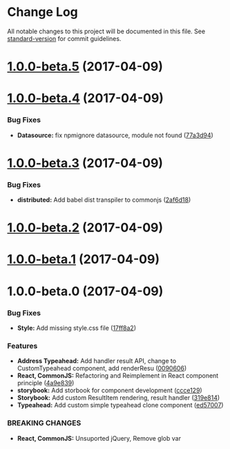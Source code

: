 # Change Log

All notable changes to this project will be documented in this file. See [standard-version](https://github.com/conventional-changelog/standard-version) for commit guidelines.

<a name="1.0.0-beta.5"></a>
# [1.0.0-beta.5](https://github.com/zapkub/react-thailand-address-typeahead/compare/v1.0.0-beta.4...v1.0.0-beta.5) (2017-04-09)



<a name="1.0.0-beta.4"></a>
# [1.0.0-beta.4](https://github.com/zapkub/react-thailand-address-typeahead/compare/v1.0.0-beta.3...v1.0.0-beta.4) (2017-04-09)


### Bug Fixes

* **Datasource:** fix npmignore datasource, module not found ([77a3d94](https://github.com/zapkub/react-thailand-address-typeahead/commit/77a3d94))



<a name="1.0.0-beta.3"></a>
# [1.0.0-beta.3](https://github.com/zapkub/react-thailand-address-typeahead/compare/v1.0.0-beta.2...v1.0.0-beta.3) (2017-04-09)


### Bug Fixes

* **distributed:** Add babel dist transpiler to commonjs ([2af6d18](https://github.com/zapkub/react-thailand-address-typeahead/commit/2af6d18))



<a name="1.0.0-beta.2"></a>
# [1.0.0-beta.2](https://github.com/zapkub/jquery.Thailand.js/compare/v1.0.0-beta.1...v1.0.0-beta.2) (2017-04-09)



<a name="1.0.0-beta.1"></a>
# [1.0.0-beta.1](https://github.com/zapkub/jquery.Thailand.js/compare/v1.0.0-beta.0...v1.0.0-beta.1) (2017-04-09)



<a name="1.0.0-beta.0"></a>
# 1.0.0-beta.0 (2017-04-09)


### Bug Fixes

* **Style:** Add missing style.css file ([17ff8a2](https://github.com/zapkub/jquery.Thailand.js/commit/17ff8a2))


### Features

* **Address Typeahead:** Add handler result API, change to CustomTypeahead component, add renderResu ([0090606](https://github.com/zapkub/jquery.Thailand.js/commit/0090606))
* **React, CommonJS:** Refactoring and Reimplement in React component principle ([4a9e839](https://github.com/zapkub/jquery.Thailand.js/commit/4a9e839))
* **storybook:** Add storbook for component development ([ccce129](https://github.com/zapkub/jquery.Thailand.js/commit/ccce129))
* **Storybook:** Add custom ResultItem rendering, result handler ([319e814](https://github.com/zapkub/jquery.Thailand.js/commit/319e814))
* **Typeahead:** Add custom simple typeahead clone component ([ed57007](https://github.com/zapkub/jquery.Thailand.js/commit/ed57007))


### BREAKING CHANGES

* **React, CommonJS:** Unsuported jQuery, Remove glob var
